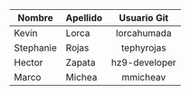 | Nombre | Apellido | Usuario Git |
| ------------- | ------------- |:-------------:|
| Kevin | Lorca | lorcahumada |
| Stephanie | Rojas | tephyrojas |
| Hector | Zapata | hz9-developer |
| Marco | Michea | mmicheav |